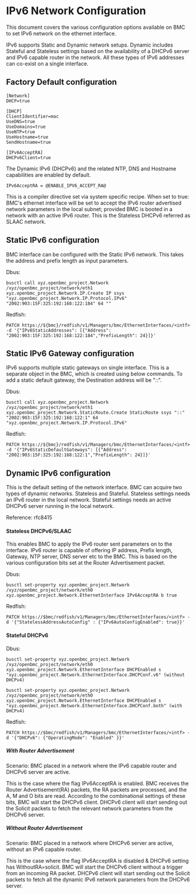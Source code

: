 # IPv6 Network Configuration

This document covers the various configuration options available on BMC to set
IPv6 network on the ethernet interface.

IPv6 supports Static and Dynamic network setups. Dynamic includes Stateful and
Stateless settings based on the availability of a DHCPv6 server and IPv6 capable
router in the network. All these types of IPv6 addresses can co-exist on a
single interface.

## Factory Default configuration

```
[Network]
DHCP=true

[DHCP]
ClientIdentifier=mac
UseDNS=true
UseDomains=true
UseNTP=true
UseHostname=true
SendHostname=true

[IPv6AcceptRA]
DHCPv6Client=true
```

The Dynamic IPv6 (DHCPv6) and the related NTP, DNS and Hostname capabilities are
enabled by default.

`IPv6AcceptRA = @ENABLE_IPV6_ACCEPT_RA@`

This is a compiler directive set via system specific recipe. When set to true:
BMC's ethernet interface will be set to accept the IPv6 router advertised
network parameters in the local subnet; provided BMC is booted in a network with
an active IPv6 router. This is the Stateless DHCPv6 referred as SLAAC network.

## Static IPv6 configuration

BMC interface can be configured with the Static IPv6 network. This takes the
address and prefix length as input parameters.

Dbus:

`busctl call xyz.openbmc_project.Network /xyz/openbmc_project/network/eth1 xyz.openbmc_project.Network.IP.Create IP ssys "xyz.openbmc_project.Network.IP.Protocol.IPv6" "2002:903:15F:325:192:168:122:184" 64 ""`

Redfish:

`PATCH https://${bmc}/redfish/v1/Managers/bmc/EthernetInterfaces/<intf> -d '{"IPv6StaticAddresses": [{"Address": "2002:903:15F:325:192:168:122:184","PrefixLength": 24}]}'`

## Static IPv6 Gateway configuration

IPv6 supports multiple static gateways on single interface. This is a separate
object in the BMC, which is created using below commands. To add a static
default gateway, the Destination address will be "::".

Dbus:

`busctl call xyz.openbmc_project.Network /xyz/openbmc_project/network/eth1 xyz.openbmc_project.Network.StaticRoute.Create StaticRoute ssys "::" "2002:903:15F:325:192:168:122:1" 64 "xyz.openbmc_project.Network.IP.Protocol.IPv6"`

Redfish:

`PATCH https://${bmc}/redfish/v1/Managers/bmc/EthernetInterfaces/<intf> -d '{"IPv6StaticDefaultGateways": [{"Address": "2002:903:15F:325:192:168:122:1","PrefixLength": 24}]}'`

## Dynamic IPv6 configuration

This is the default setting of the network interface. BMC can acquire two types
of dynamic networks. Stateless and Stateful. Stateless settings needs an IPv6
router in the local network. Stateful settings needs an active DHCPv6 server
running in the local network.

Reference: rfc8415

#### Stateless DHCPv6/SLAAC

This enables BMC to apply the IPv6 router sent parameters on to the interface.
IPv6 router is capable of offering IP address, Prefix length, Gateway, NTP
server, DNS server etc to the BMC. This is based on the various configuration
bits set at the Router Advertisement packet.

Dbus:

`busctl set-property xyz.openbmc_project.Network /xyz/openbmc_project/network/eth0 xyz.openbmc_project.Network.EthernetInterface IPv6AcceptRA b true`

Redfish:

`PATCH https://$bmc/redfish/v1/Managers/bmc/EthernetInterfaces/<intf> -d '{"StatelessAddressAutoConfig" : {"IPv6AutoConfigEnabled": true}}'`

#### Stateful DHCPv6

Dbus:

`busctl set-property xyz.openbmc_project.Network /xyz/openbmc_project/network/eth0 xyz.openbmc_project.Network.EthernetInterface DHCPEnabled s "xyz.openbmc_project.Network.EthernetInterface.DHCPConf.v6" (without DHCPv4)`

`busctl set-property xyz.openbmc_project.Network /xyz/openbmc_project/network/eth0 xyz.openbmc_project.Network.EthernetInterface DHCPEnabled s "xyz.openbmc_project.Network.EthernetInterface.DHCPConf.both" (with DHCPv4)`

Redfish:

`PATCH https://$bmc/redfish/v1/Managers/bmc/EthernetInterfaces/<intf> -d '{"DHCPv6": {"OperatingMode": "Enabled" }}'`

##### With Router Advertisement

Scenario: BMC placed in a network where the IPv6 capable router and DHCPv6
server are active.

This is the case where the flag IPv6AcceptRA is enabled. BMC receives the Router
Advertisement(RA) packets, the RA packets are processed, and the A, M and O bits
are read. According to the combinational settings of these bits, BMC will start
the DHCPv6 client. DHCPv6 client will start sending out the Solicit packets to
fetch the relevant network parameters from the DHCPv6 server.

##### Without Router Advertisement

Scenario: BMC placed in a network where DHCPv6 server are active, without an
IPv6 capable router.

This is the case where the flag IPv6AcceptRA is disabled & DHCPv6 setting has
WithoutRA=solicit. BMC will start the DHCPv6 client without a trigger from an
incoming RA packet. DHCPv6 client will start sending out the Solicit packets to
fetch all the dynamic IPv6 network parameters from the DHCPv6 server.
